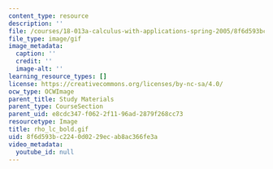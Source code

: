 ```yaml
---
content_type: resource
description: ''
file: /courses/18-013a-calculus-with-applications-spring-2005/8f6d593bc2240d0229ecab8ac366fe3a_rho_lc_bold.gif
file_type: image/gif
image_metadata:
  caption: ''
  credit: ''
  image-alt: ''
learning_resource_types: []
license: https://creativecommons.org/licenses/by-nc-sa/4.0/
ocw_type: OCWImage
parent_title: Study Materials
parent_type: CourseSection
parent_uid: e8cdc347-f062-2f11-96ad-2879f268cc73
resourcetype: Image
title: rho_lc_bold.gif
uid: 8f6d593b-c224-0d02-29ec-ab8ac366fe3a
video_metadata:
  youtube_id: null
---
```

